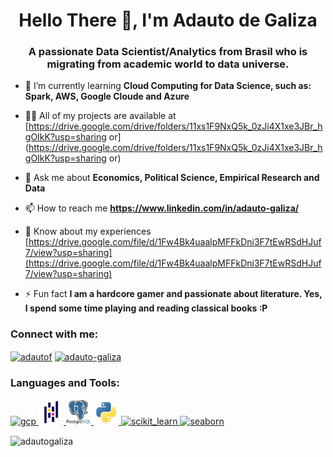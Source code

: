 <h1 align="center">Hello There 👋, I'm Adauto de Galiza</h1>
<h3 align="center">A passionate Data Scientist/Analytics from Brasil who is migrating from academic world to data universe.</h3>

- 🌱 I’m currently learning **Cloud Computing for Data Science, such as: Spark, AWS, Google Cloude and Azure**

- 👨‍💻 All of my projects are available at [https://drive.google.com/drive/folders/11xs1F9NxQ5k_0zJi4X1xe3JBr_hgOIkK?usp=sharing or](https://drive.google.com/drive/folders/11xs1F9NxQ5k_0zJi4X1xe3JBr_hgOIkK?usp=sharing or)

- 💬 Ask me about **Economics, Political Science, Empirical Research and Data**

- 📫 How to reach me **https://www.linkedin.com/in/adauto-galiza/**

- 📄 Know about my experiences [https://drive.google.com/file/d/1Fw4Bk4uaalpMFFkDni3F7tEwRSdHJuf7/view?usp=sharing](https://drive.google.com/file/d/1Fw4Bk4uaalpMFFkDni3F7tEwRSdHJuf7/view?usp=sharing)

- ⚡ Fun fact **I am a hardcore gamer and passionate about literature. Yes, I spend some time playing and reading classical books :P**

<h3 align="left">Connect with me:</h3>
<p align="left">
<a href="https://twitter.com/adautof" target="blank"><img align="center" src="https://raw.githubusercontent.com/rahuldkjain/github-profile-readme-generator/master/src/images/icons/Social/twitter.svg" alt="adautof" height="30" width="40" /></a>
<a href="https://linkedin.com/in/adauto-galiza" target="blank"><img align="center" src="https://raw.githubusercontent.com/rahuldkjain/github-profile-readme-generator/master/src/images/icons/Social/linked-in-alt.svg" alt="adauto-galiza" height="30" width="40" /></a>
</p>

<h3 align="left">Languages and Tools:</h3>
<p align="left"> <a href="https://cloud.google.com" target="_blank" rel="noreferrer"> <img src="https://www.vectorlogo.zone/logos/google_cloud/google_cloud-icon.svg" alt="gcp" width="40" height="40"/> </a> <a href="https://pandas.pydata.org/" target="_blank" rel="noreferrer"> <img src="https://raw.githubusercontent.com/devicons/devicon/2ae2a900d2f041da66e950e4d48052658d850630/icons/pandas/pandas-original.svg" alt="pandas" width="40" height="40"/> </a> <a href="https://www.postgresql.org" target="_blank" rel="noreferrer"> <img src="https://raw.githubusercontent.com/devicons/devicon/master/icons/postgresql/postgresql-original-wordmark.svg" alt="postgresql" width="40" height="40"/> </a> <a href="https://www.python.org" target="_blank" rel="noreferrer"> <img src="https://raw.githubusercontent.com/devicons/devicon/master/icons/python/python-original.svg" alt="python" width="40" height="40"/> </a> <a href="https://scikit-learn.org/" target="_blank" rel="noreferrer"> <img src="https://upload.wikimedia.org/wikipedia/commons/0/05/Scikit_learn_logo_small.svg" alt="scikit_learn" width="40" height="40"/> </a> <a href="https://seaborn.pydata.org/" target="_blank" rel="noreferrer"> <img src="https://seaborn.pydata.org/_images/logo-mark-lightbg.svg" alt="seaborn" width="40" height="40"/> </a> </p>

<p><img align="center" src="https://github-readme-stats.vercel.app/api/top-langs?username=adautogaliza&show_icons=true&locale=en&layout=compact" alt="adautogaliza" /></p>

<!--
**adautogaliza/adautogaliza** is a ✨ _special_ ✨ repository because its `README.md` (this file) appears on your GitHub profile.

Here are some ideas to get you started:

- 🔭 I’m currently working on ...
- 🌱 I’m currently learning ...
- 👯 I’m looking to collaborate on ...
- 🤔 I’m looking for help with ...
- 💬 Ask me about ...
- 📫 How to reach me: ...
- 😄 Pronouns: ...
- ⚡ Fun fact: ...
-->
